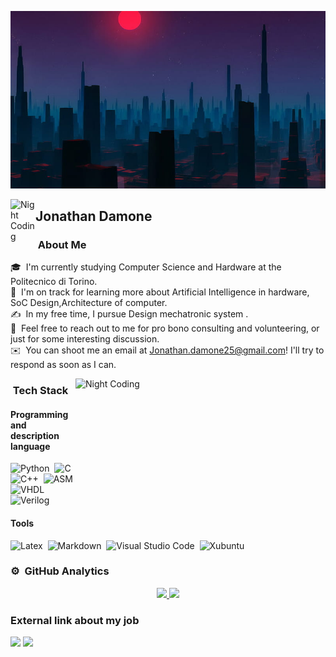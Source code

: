 ![Jonathan Damone](https://github.com/jonathan2503/jonathan2503/blob/279a7d5f879e57627bc7ebc3147c07f1dfe60aa2/foto/HD-wallpaper-city-cyber-night-digital-art-digital-art-artist-artwork.jpg )

<img alt="Night Coding" src="./assets/Hand%20Wave.gif" width='40' align="left"/><h2>Jonathan Damone</h2>



### &nbsp;About Me

🎓 &nbsp;I'm currently studying Computer Science and Hardware at the Politecnico di Torino.\
🌱 &nbsp;I'm on track for learning more about Artificial Intelligence in hardware, SoC Design,Architecture of computer.\
✍️ &nbsp;In my free time, I pursue  Design mechatronic system .\
💬 &nbsp;Feel free to reach out to me for pro bono consulting and volunteering, or just for some interesting discussion.\
✉️ &nbsp;You can shoot me an email at Jonathan.damone25@gmail.com! I'll try to respond as soon as I can.

<img alt="Night Coding" src="https://github.com/jonathan2503/jonathan2503/blob/8da1183fc58f5a4d5dd8528020483ca0e6313e69/foto/monkey-developer.gif"
     width="400" 
     height="250" align="right"/>

### &nbsp;Tech Stack

#### Programming and description language 
![Python](https://img.shields.io/badge/-Python-05122A?style=flat&logo=python)&nbsp;
![C](https://img.shields.io/badge/-C-05122A?style=flat&logo=C&logoColor=A8B9CC)&nbsp;
![C++](https://img.shields.io/badge/-C++-05122A?style=flat&logo=C%2B%2B&logoColor=00599C)&nbsp;
![ASM](https://img.shields.io/badge/-ARM-05122A?style=flat&logo=assemblyscript&logoColor=00599C)&nbsp;
![VHDL](https://img.shields.io/badge/-VHDL-05122A?style=flat&logo=velog&logoColor=00599C)&nbsp;
![Verilog](https://img.shields.io/badge/-Verilog-05122A?style=flat&logo=velog&logoColor=00599C)&nbsp;
#### Tools
![Latex](https://img.shields.io/badge/-Latex-05122A?style=flat&logo=latex)&nbsp;
![Markdown](https://img.shields.io/badge/-Markdown-05122A?style=flat&logo=markdown)&nbsp;
![Visual Studio Code](https://img.shields.io/badge/-Visual%20Studio%20Code-05122A?style=flat&logo=visual-studio-code&logoColor=007ACC)&nbsp;
![Xubuntu](https://img.shields.io/badge/-Linux-05122A?style=flat&logo=ubuntu)&nbsp;


### ⚙️ &nbsp;GitHub Analytics
<p align="center">
<a href="https://github.com/jonathan2503">
  <img height="180em" src="https://github-readme-stats-eight-theta.vercel.app/api?username=jonathan2503&show_icons=true&theme=algolia&include_all_commits=true&count_private=true"/>
  <img height="180em" src="https://github-readme-stats-eight-theta.vercel.app/api/top-langs/?username=jonathan2503&layout=compact&langs_count=8&theme=algolia"/>
</a>
</p>


### External link about my job
<p align="center">

<a href="https://www.researchgate.net/profile/Jonathan-Damone"><img src="https://img.shields.io/badge/-Jonathan%20Damone-00CCBB?style=flat&logo=ResearchGate&logoColor=white"/></a>
<a href="https://www.linkedin.com/in/jonathan-damone-5b081b207/"><img src="https://img.shields.io/badge/-Jonathan%20Damone-0077B5?style=flat&logo=Linkedin&logoColor=white"/></a>


</p>
<!--...
###  &nbsp;Connect with Me

<p align="center">
<a href="https://www.adityavsingh.com"><img src="https://img.shields.io/badge/-adityavsingh.com-3423A6?style=flat&logo=Google-Chrome&logoColor=white"/></a>


</p>
